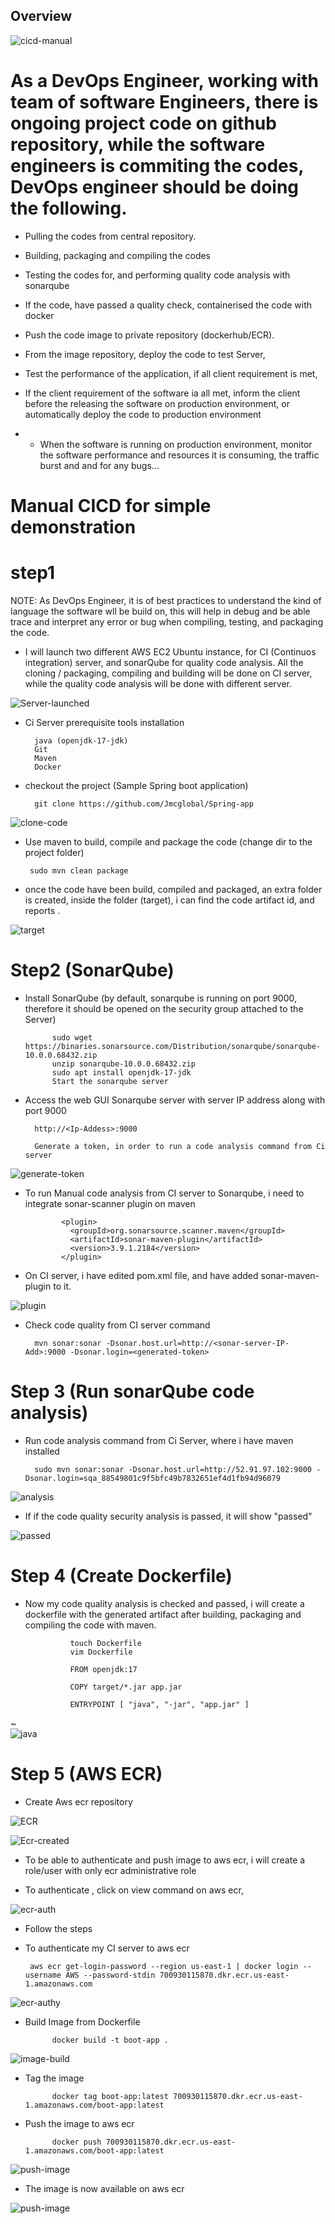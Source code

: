 
## Overview

![cicd-manual](https://user-images.githubusercontent.com/101070055/233744290-47f0460f-c264-42af-b3a8-1961a9a8a1a8.png)

# As a DevOps Engineer, working with team of software Engineers, there is ongoing project code on github repository, while the software engineers is commiting the codes, DevOps engineer should be doing the following.

- Pulling the codes from central repository.
    
- Building, packaging and compiling the codes
- Testing the codes for, and performing quality code analysis with sonarqube
- If the code, have passed a quality check, containerised the code with docker 
- Push the code image to private repository (dockerhub/ECR).
- From the image repository, deploy the code to test Server,
- Test the performance of the application, if all client requirement is met,
- If the client requirement of the software ia all met, inform the client before the releasing the software on production environment, or automatically deploy the code to production environment

 -   - When the software is running on production environment, monitor the software performance and resources it is consuming, the traffic burst and and for any bugs...

# Manual CICD for simple demonstration

# step1

NOTE: As DevOps Engineer, it is of best practices to understand the kind of language the software wll be build on, this will help in debug and be able  trace and interpret any error or bug when compiling, testing, and packaging the code.

- I will launch two different AWS EC2 Ubuntu instance, for CI (Continuos integration) server, and sonarQube for quality code analysis. All the cloning / packaging, compiling and building will be done on CI server, while the quality code analysis will be done with different server.

![Server-launched](https://user-images.githubusercontent.com/101070055/233749585-cfe50ae3-5dce-4745-85ee-e6dd30073bcc.png)

- Ci Server prerequisite tools installation

        java (openjdk-17-jdk)
        Git
        Maven
        Docker

- checkout the project (Sample Spring boot application)

        git clone https://github.com/Jmcglobal/Spring-app
        
![clone-code](https://user-images.githubusercontent.com/101070055/233749993-6440344f-5871-4d00-8c3b-43d121c5f41b.png)

- Use maven to build, compile and package the code (change dir to the project folder)

       sudo mvn clean package
       
- once the code have been build, compiled and packaged, an extra folder is created, inside the folder (target), i can find the code artifact id, and reports . 

![target](https://user-images.githubusercontent.com/101070055/233750868-7f39f48e-ca14-428c-ac99-ca308562406a.png)

# Step2 (SonarQube)

- Install SonarQube (by default, sonarqube is running on port 9000, therefore it should be opened on the security group attached to the Server)

            sudo wget https://binaries.sonarsource.com/Distribution/sonarqube/sonarqube-10.0.0.68432.zip
            unzip sonarqube-10.0.0.68432.zip
            sudo apt install openjdk-17-jdk
            Start the sonarqube server

- Access the web GUI Sonarqube server with server IP address along with port 9000
    
        http://<Ip-Addess>:9000

        Generate a token, in order to run a code analysis command from Ci server
        
![generate-token](https://user-images.githubusercontent.com/101070055/233754468-66342b55-ec44-4e0f-be52-f49df37129c4.png)
  
- To run Manual code analysis from CI server to Sonarqube, i need to integrate sonar-scanner plugin on maven

              <plugin>
                <groupId>org.sonarsource.scanner.maven</groupId>
                <artifactId>sonar-maven-plugin</artifactId>
                <version>3.9.1.2184</version>
              </plugin>

- On CI server, i have edited pom.xml file, and have added sonar-maven-plugin to it.

![plugin](https://user-images.githubusercontent.com/101070055/233752454-ef170a06-481d-4bf7-b124-0cc04b01f2af.png)

- Check code quality from CI server command

        mvn sonar:sonar -Dsonar.host.url=http://<sonar-server-IP-Add>:9000 -Dsonar.login=<generated-token>
        
# Step 3 (Run sonarQube code analysis)

- Run code analysis command from Ci Server, where i have maven installed

        sudo mvn sonar:sonar -Dsonar.host.url=http://52.91.97.102:9000 -Dsonar.login=sqa_88549801c9f5bfc49b7832651ef4d1fb94d96079

![analysis](https://user-images.githubusercontent.com/101070055/233754916-b4430b73-d695-4a2b-b406-762310bde634.png)

- If if the code quality security analysis is passed, it will show "passed"
 
 ![passed](https://user-images.githubusercontent.com/101070055/233755000-5bf72c13-d49d-4865-831c-b9be4b47127b.png)

# Step 4 (Create Dockerfile)

- Now my code quality analysis is checked and passed, i will create a dockerfile with the generated artifact after building, packaging and compiling the code with maven.

                touch Dockerfile
                vim Dockerfile

                FROM openjdk:17

                COPY target/*.jar app.jar

                ENTRYPOINT [ "java", "-jar", "app.jar" ]
~                                           
![java](https://user-images.githubusercontent.com/101070055/233755379-12f82f1e-1b10-4bb0-bcbc-003880174ff1.png)

# Step 5 (AWS ECR)

- Create Aws ecr repository

![ECR](https://user-images.githubusercontent.com/101070055/233755812-236bf0cf-820d-482f-b229-0ab3b9711243.png)

![Ecr-created](https://user-images.githubusercontent.com/101070055/233755821-5de8d0f5-26d3-4257-8c26-a4f5e7dc0792.png)

- To be able to authenticate and push image to aws ecr, i will create a role/user with only ecr administrative role

- To authenticate , click on view command on aws ecr, 

![ecr-auth](https://user-images.githubusercontent.com/101070055/233756614-23717159-7bf7-46b3-a891-5551ef446a39.png)

- Follow the steps 

- To authenticate my CI server to aws ecr

       aws ecr get-login-password --region us-east-1 | docker login --username AWS --password-stdin 700930115870.dkr.ecr.us-east-1.amazonaws.com
       
![ecr-authy](https://user-images.githubusercontent.com/101070055/233756897-1eae0b54-3d69-42a7-bd9d-3f44320507f8.png)
       
- Build Image from Dockerfile

            docker build -t boot-app .

![image-build](https://user-images.githubusercontent.com/101070055/233756955-064013a2-bc8f-4a11-a62d-39a7aed58978.png)

- Tag the image

            docker tag boot-app:latest 700930115870.dkr.ecr.us-east-1.amazonaws.com/boot-app:latest
            
- Push the image to aws ecr

            docker push 700930115870.dkr.ecr.us-east-1.amazonaws.com/boot-app:latest 
            
![push-image](https://user-images.githubusercontent.com/101070055/233757079-77464918-1bd3-4b48-8ea8-e2d6be073d60.png)

- The image is now available on aws ecr

![push-image](https://user-images.githubusercontent.com/101070055/233757170-4460f8e3-9789-4c88-b841-231ae07327ae.png)

